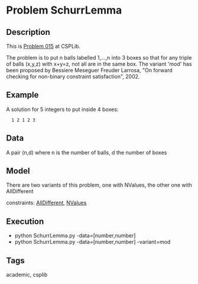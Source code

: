 # Problem SchurrLemma
## Description
This is [Problem 015](https://www.csplib.org/Problems/prob015/) at CSPLib.

The problem is to put n balls labelled 1,...,n into 3 boxes so that for any triple of balls (x,y,z) with x+y=z,
not all are in the same box.
The variant 'mod' has been proposed by Bessiere Meseguer Freuder Larrosa, "On forward checking for non-binary constraint satisfaction", 2002.

## Example
  A solution for 5 integers to put inside 4 boxes:
  ```
    1 2 1 2 3
  ```

## Data
  A pair (n,d) where n is the number of balls, d the number of boxes

## Model
  There are two variants of this problem, one with NValues, the other one with AllDifferent

  constraints: [AllDifferent](http://pycsp.org/documentation/constraints/AllDifferent), [NValues](http://pycsp.org/documentation/constraints/NValues)

## Execution
  - python SchurrLemma.py -data=[number,number]
  - python SchurrLemma.py -data=[number,number] -variant=mod

## Tags
  academic, csplib
